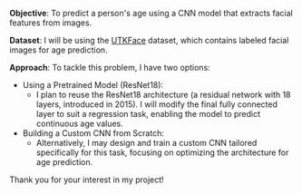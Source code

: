 **Objective**: 
To predict a person's age using a CNN model that extracts facial features from images.

**Dataset**:
I will be using the [UTKFace](https://www.kaggle.com/datasets/jangedoo/utkface-new) dataset, which contains labeled facial images for age prediction.

**Approach**:
To tackle this problem, I have two options:
- Using a Pretrained Model (ResNet18):
    - I plan to reuse the ResNet18 architecture (a residual network with 18 layers, introduced in 2015). I will modify the final fully connected layer to suit a regression task, enabling the model to predict continuous age values.
- Building a Custom CNN from Scratch:
    - Alternatively, I may design and train a custom CNN tailored specifically for this task, focusing on optimizing the architecture for age prediction.

Thank you for your interest in my project!
